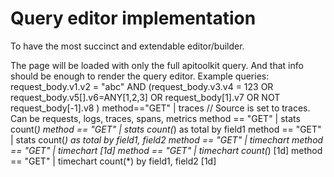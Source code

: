 # Query editor implementation

To have the most succinct and extendable editor/builder. 

The page will be loaded with only the full apitoolkit query. And that info should be enough to render the query editor. 
Example queries:
    request_body.v1.v2 = "abc" AND (request_body.v3.v4 = 123 OR request_body.v5[].v6=ANY[1,2,3] OR request_body[1].v7 OR NOT request_body[-1].v8 )
    method==\"GET\" | traces  // Source is set to traces. Can be requests, logs, traces, spans, metrics 
    method == "GET" | stats count(*) 
    method == "GET" | stats count(*) as total by field1
    method == "GET" | stats count(*) as total by field1, field2
    method == "GET" | timechart 
    method == "GET" | timechart [1d]
    method == "GET" | timechart count(*) [1d]
    method == "GET" | timechart count(*) by field1, field2 [1d]
    
